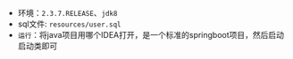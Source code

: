 + 环境：`2.3.7.RELEASE`、`jdk8`
+ sql文件: `resources/user.sql`
+ `运行`：将java项目用哪个IDEA打开，是一个标准的springboot项目，然后启动启动类即可
